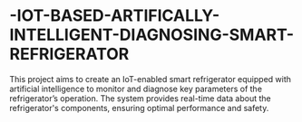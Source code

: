 # -IOT-BASED-ARTIFICALLY-INTELLIGENT-DIAGNOSING-SMART-REFRIGERATOR
This project aims to create an IoT-enabled smart refrigerator equipped with artificial intelligence to monitor and diagnose key parameters of the refrigerator’s operation. The system provides real-time data about the refrigerator's components, ensuring optimal performance and safety. 
